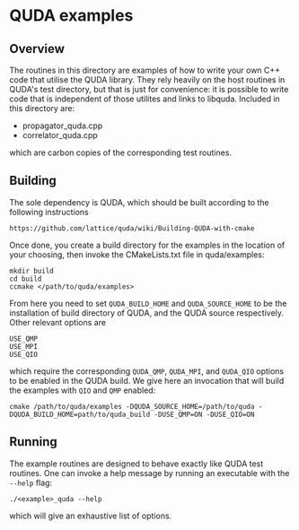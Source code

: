 # QUDA examples 

## Overview

The routines in this directory are examples of how to write your own C++ code that
utilise the QUDA library. They rely heavily on the host routines in QUDA's test
directory, but that is just for convenience: it is possible to write code that is
independent of those utilites and links to libquda. Included in this directory are:

* propagator_quda.cpp
* correlator_quda.cpp

which are carbon copies of the corresponding test routines.

## Building

The sole dependency is QUDA, which should be built according to the following
instructions
```
https://github.com/lattice/quda/wiki/Building-QUDA-with-cmake
```

Once done, you create a build directory for the examples in the location of your
choosing, then invoke the CMakeLists.txt file in quda/examples:
```
mkdir build
cd build
ccmake </path/to/quda/examples>
```
From here you need to set `QUDA_BUILD_HOME` and `QUDA_SOURCE_HOME` to be the installation
of build directory of QUDA, and the QUDA source respectively. Other relevant options
are
```
USE_QMP
USE_MPI
USE_QIO
```
which require the corresponding `QUDA_QMP`, `QUDA_MPI`, and `QUDA_QIO` options to be
enabled in the QUDA build. We give here an invocation that will build the examples
with `QIO` and `QMP` enabled:
```
cmake /path/to/quda/examples -DQUDA_SOURCE_HOME=/path/to/quda -DQUDA_BUILD_HOME=path/to/quda_build -DUSE_QMP=ON -DUSE_QIO=ON
```

## Running

The example routines are designed to behave exactly like QUDA test routines. One can
invoke a help message by running an executable with the `--help` flag:
```
./<example>_quda --help
```
which will give an exhaustive list of options. 













